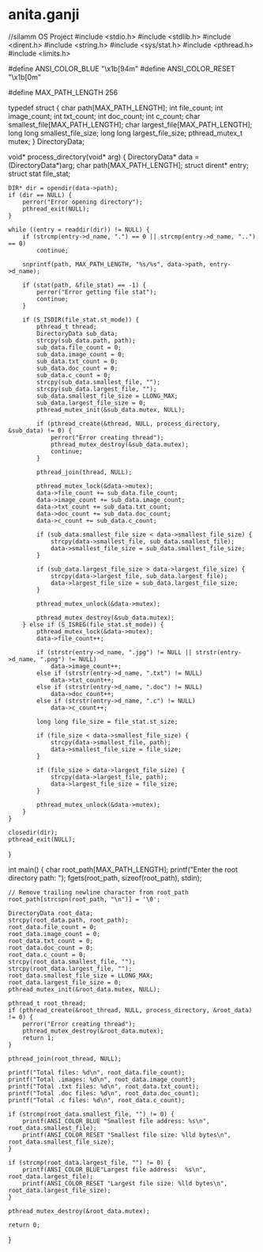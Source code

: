 # anita.ganji
//silamm
OS Project
#include <stdio.h>
#include <stdlib.h>
#include <dirent.h>
#include <string.h>
#include <sys/stat.h>
#include <pthread.h>
#include <limits.h>

#define ANSI_COLOR_BLUE "\x1b[94m"
#define ANSI_COLOR_RESET "\x1b[0m"

#define MAX_PATH_LENGTH 256

typedef struct {
    char path[MAX_PATH_LENGTH];
    int file_count;
    int image_count;
    int txt_count;
    int doc_count;
    int c_count;
    char smallest_file[MAX_PATH_LENGTH];
    char largest_file[MAX_PATH_LENGTH];
    long long smallest_file_size;
    long long largest_file_size;
    pthread_mutex_t mutex;
} DirectoryData;

void* process_directory(void* arg) {
    DirectoryData* data = (DirectoryData*)arg;
    char path[MAX_PATH_LENGTH];
    struct dirent* entry;
    struct stat file_stat;

    DIR* dir = opendir(data->path);
    if (dir == NULL) {
        perror("Error opening directory");
        pthread_exit(NULL);
    }

    while ((entry = readdir(dir)) != NULL) {
        if (strcmp(entry->d_name, ".") == 0 || strcmp(entry->d_name, "..") == 0)
            continue;

        snprintf(path, MAX_PATH_LENGTH, "%s/%s", data->path, entry->d_name);

        if (stat(path, &file_stat) == -1) {
            perror("Error getting file stat");
            continue;
        }

        if (S_ISDIR(file_stat.st_mode)) {
            pthread_t thread;
            DirectoryData sub_data;
            strcpy(sub_data.path, path);
            sub_data.file_count = 0;
            sub_data.image_count = 0;
            sub_data.txt_count = 0;
            sub_data.doc_count = 0;
            sub_data.c_count = 0;
            strcpy(sub_data.smallest_file, "");
            strcpy(sub_data.largest_file, "");
            sub_data.smallest_file_size = LLONG_MAX;
            sub_data.largest_file_size = 0;
            pthread_mutex_init(&sub_data.mutex, NULL);

            if (pthread_create(&thread, NULL, process_directory, &sub_data) != 0) {
                perror("Error creating thread");
                pthread_mutex_destroy(&sub_data.mutex);
                continue;
            }

            pthread_join(thread, NULL);

            pthread_mutex_lock(&data->mutex);
            data->file_count += sub_data.file_count;
            data->image_count += sub_data.image_count;
            data->txt_count += sub_data.txt_count;
            data->doc_count += sub_data.doc_count;
            data->c_count += sub_data.c_count;

            if (sub_data.smallest_file_size < data->smallest_file_size) {
                strcpy(data->smallest_file, sub_data.smallest_file);
                data->smallest_file_size = sub_data.smallest_file_size;
            }

            if (sub_data.largest_file_size > data->largest_file_size) {
                strcpy(data->largest_file, sub_data.largest_file);
                data->largest_file_size = sub_data.largest_file_size;
            }

            pthread_mutex_unlock(&data->mutex);

            pthread_mutex_destroy(&sub_data.mutex);
        } else if (S_ISREG(file_stat.st_mode)) {
            pthread_mutex_lock(&data->mutex);
            data->file_count++;

            if (strstr(entry->d_name, ".jpg") != NULL || strstr(entry->d_name, ".png") != NULL)
                data->image_count++;
            else if (strstr(entry->d_name, ".txt") != NULL)
                data->txt_count++;
            else if (strstr(entry->d_name, ".doc") != NULL)
                data->doc_count++;
            else if (strstr(entry->d_name, ".c") != NULL)
                data->c_count++;

            long long file_size = file_stat.st_size;

            if (file_size < data->smallest_file_size) {
                strcpy(data->smallest_file, path);
                data->smallest_file_size = file_size;
            }

            if (file_size > data->largest_file_size) {
                strcpy(data->largest_file, path);
                data->largest_file_size = file_size;
            }

            pthread_mutex_unlock(&data->mutex);
        }
    }

    closedir(dir);
    pthread_exit(NULL);
}

int main() {
    char root_path[MAX_PATH_LENGTH];
    printf("Enter the root directory path: ");
    fgets(root_path, sizeof(root_path), stdin);

    // Remove trailing newline character from root_path
    root_path[strcspn(root_path, "\n")] = '\0';

    DirectoryData root_data;
    strcpy(root_data.path, root_path);
    root_data.file_count = 0;
    root_data.image_count = 0;
    root_data.txt_count = 0;
    root_data.doc_count = 0;
    root_data.c_count = 0;
    strcpy(root_data.smallest_file, "");
    strcpy(root_data.largest_file, "");
    root_data.smallest_file_size = LLONG_MAX;
    root_data.largest_file_size = 0;
    pthread_mutex_init(&root_data.mutex, NULL);

    pthread_t root_thread;
    if (pthread_create(&root_thread, NULL, process_directory, &root_data) != 0) {
        perror("Error creating thread");
        pthread_mutex_destroy(&root_data.mutex);
        return 1;
    }

    pthread_join(root_thread, NULL);

    printf("Total files: %d\n", root_data.file_count);
    printf("Total .images: %d\n", root_data.image_count);
    printf("Total .txt files: %d\n", root_data.txt_count);
    printf("Total .doc files: %d\n", root_data.doc_count);
    printf("Total .c files: %d\n", root_data.c_count);

    if (strcmp(root_data.smallest_file, "") != 0) {
        printf(ANSI_COLOR_BLUE "Smallest file address: %s\n", root_data.smallest_file);
        printf(ANSI_COLOR_RESET "Smallest file size: %lld bytes\n", root_data.smallest_file_size);
    }

    if (strcmp(root_data.largest_file, "") != 0) {
        printf(ANSI_COLOR_BLUE"Largest file address:  %s\n", root_data.largest_file);
        printf(ANSI_COLOR_RESET "Largest file size: %lld bytes\n", root_data.largest_file_size);
    }

    pthread_mutex_destroy(&root_data.mutex);

    return 0;
}
